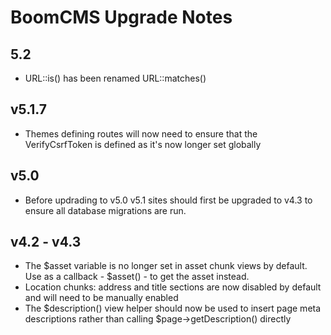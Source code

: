 # BoomCMS Upgrade Notes

## 5.2

* URL::is() has been renamed URL::matches()

## v5.1.7

* Themes defining routes will now need to ensure that the VerifyCsrfToken is defined as it's now longer set globally
 
## v5.0

* Before updrading to v5.0 v5.1 sites should first be upgraded to v4.3 to ensure all database migrations are run.

## v4.2 - v4.3

* The $asset variable is no longer set in asset chunk views by default. Use as a callback - $asset() - to get the asset instead. 
* Location chunks: address and title sections are now disabled by default and will need to be manually enabled
* The $description() view helper should now be used to insert page meta descriptions rather than calling $page->getDescription() directly
